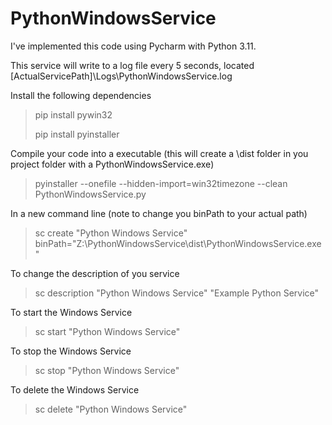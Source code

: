 # PythonWindowsService

I've implemented this code using Pycharm with Python 3.11. 

This service will write to a log file every 5 seconds, located [ActualServicePath]\Logs\PythonWindowsService.log

Install the following dependencies 
>pip install pywin32
>
>pip install pyinstaller

Compile your code into a executable (this will create a \dist folder in you project folder with a PythonWindowsService.exe)
>pyinstaller --onefile --hidden-import=win32timezone --clean PythonWindowsService.py

In a new command line (note to change you binPath to your actual path)
>sc create "Python Windows Service" binPath="Z:\PythonWindowsService\dist\PythonWindowsService.exe"

To change the description of you service
>sc description "Python Windows Service" "Example Python Service"

To start the Windows Service
>sc start "Python Windows Service"

To stop the Windows Service
>sc stop "Python Windows Service"

To delete the Windows Service
>sc delete "Python Windows Service"
